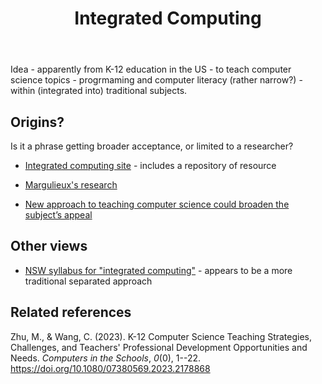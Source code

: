 ﻿---
backlinks:
- title: Computing
  url: /memex/sense/computing/computing.html
- title: Unpicking the Digital Technologies Hub
  url: /memex/sense/Teaching/Digital_Technologies/unpicking-digital-technologies-hub.html
title: Integrated Computing
---
Idea - apparently from K-12 education in the US - to teach computer science topics - progrmaming and computer literacy (rather narrow?) - within (integrated into) traditional subjects.

## Origins?

Is it a phrase getting broader acceptance, or limited to a researcher? 

- [Integrated computing site](https://integratedcomputing.org/) - includes a repository of resource
- [Margulieux's research](https://laurenmarg.com/research/)

- [New approach to teaching computer science could broaden the subject’s appeal](https://theconversation.com/new-approach-to-teaching-computer-science-could-broaden-the-subjects-appeal-205171)

## Other views 

- [NSW syllabus for "integrated computing"](https://educationstandards.nsw.edu.au/wps/wcm/connect/d118aac0-0c05-4c94-9b18-5c46bad4bbe4/integrated-computing-7-10-2019-draft-syllabus-for-consultation-2019-pdf.pdf?MOD=AJPERES&CVID=) - appears to be a more traditional separated approach

## Related references 

Zhu, M., & Wang, C. (2023). K-12 Computer Science Teaching Strategies, Challenges, and Teachers' Professional Development Opportunities and Needs. *Computers in the Schools*, *0*(0), 1--22. <https://doi.org/10.1080/07380569.2023.2178868>
